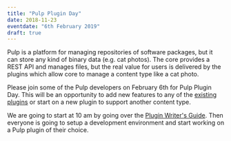 ```yaml
---
title: "Pulp Plugin Day"
date: 2018-11-23
eventdate: "6th February 2019"
draft: true
---
```

Pulp is a platform for managing repositories of software packages, but it can store any kind of
binary data (e.g. cat photos). The core provides a REST API and manages files, but the real value
for users is delivered by the plugins which allow core to manage a content type like a cat photo.

Please join some of the Pulp developers on February 6th for Pulp Plugin Day. This will be an
opportunity to add new features to any of the
[existing plugins](https://pulpproject.org/pulp-3-plugins/) or start on a new plugin to support
another content type.

We are going to start at 10 am by going over the
[Plugin Writer's Guide](https://docs.pulpproject.org/en/3.0/nightly/plugins/index.html#plugin-writer-s-guide).
Then everyone is going to setup a development environment and start working on a Pulp plugin of
their choice. 
